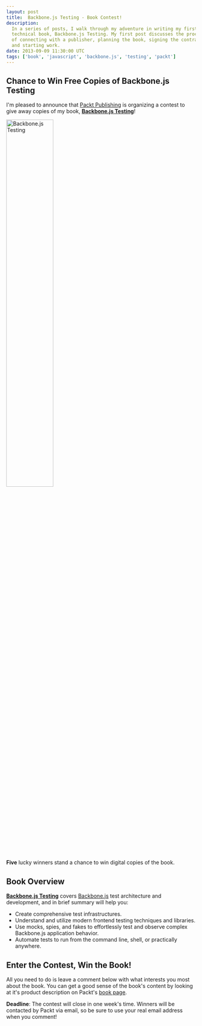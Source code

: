 ```yaml
---
layout: post
title:  Backbone.js Testing - Book Contest!
description:
  In a series of posts, I walk through my adventure in writing my first
  technical book, Backbone.js Testing. My first post discusses the process
  of connecting with a publisher, planning the book, signing the contract
  and starting work.
date: 2013-09-09 11:30:00 UTC
tags: ['book', 'javascript', 'backbone.js', 'testing', 'packt']
---
```


## Chance to Win Free Copies of Backbone.js Testing

I'm pleased to announce that [Packt Publishing][packtpub] is organizing a
contest to give away copies of my book, **[Backbone.js Testing][book_packt]**!

<div class="pull-center">
  <a href="http://www.packtpub.com/backbonejs-testing/book">
    <img class="bordered"
         style="width: 50%; max-width: 250px;"
         alt="Backbone.js Testing"
         title="Backbone.js Testing"
         src="{{ site.baseurl }}media/img/2013/06/13/book-cover.jpg" />
  </a>
  <p />
</div>

**Five** lucky winners stand a chance to win digital copies of the book.

## Book Overview
**[Backbone.js Testing][book_packt]** covers [Backbone.js][backbone] test
architecture and development, and in brief summary will help you:

* Create comprehensive test infrastructures.
* Understand and utilize modern frontend testing techniques and libraries.
* Use mocks, spies, and fakes to effortlessly test and observe complex
  Backbone.js application behavior.
* Automate tests to run from the command line, shell, or practically anywhere.

## Enter the Contest, Win the Book!

All you need to do is leave a comment below with what interests you most about
the book. You can get a good sense of the book's content by looking at it's
product description on Packt's [book page][book_packt].

**Deadline**: The contest will close in one week's time. Winners will be
contacted by Packt via email, so be sure to use your real email address when
you comment!

<!-- more start -->

[backbone]: http://backbonejs.org/
[packtpub]: http://www.packtpub.com/
[book_repo]: https://github.com/ryan-roemer/backbone-testing/
[book_site]: http://backbone-testing.com/
[book_packt]: http://www.packtpub.com/backbonejs-testing/book
[sinon]: http://sinonjs.org/
[mocha]: http://visionmedia.github.io/mocha/
[chai]: http://chaijs.com/

<!-- more end -->
